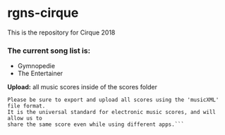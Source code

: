 # rgns-cirque
This is the repository for Cirque 2018


### **The current song list is:**
  - Gymnopedie
  - The Entertainer
  
  
  
  **Upload:** all music scores inside of the scores folder
  

```Note:
Please be sure to export and upload all scores using the 'musicXML' file format.
It is the universal standard for electronic music scores, and will allow us to 
share the same score even while using different apps.```
